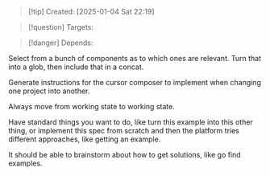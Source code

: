 
>[!tip] Created: [2025-01-04 Sat 22:19]

>[!question] Targets: 

>[!danger] Depends: 

Select from a bunch of components as to which ones are relevant.  Turn that into a glob, then include that in a concat.

Generate instructions for the cursor composer to implement when changing one project into another.

Always move from working state to working state.

Have standard things you want to do, like turn this example into this other thing, or implement this spec from scratch and then the platform tries different approaches, like getting an example.

It should be able to brainstorm about how to get solutions, like go find examples.